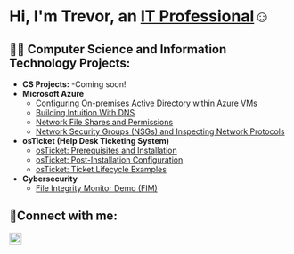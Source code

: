 <h1>Hi, I'm Trevor, an <a href="https://www.linkedin.com/in/trevorbrandt--/">IT Professional</a>☺</h1>

<h2>👨‍💻 Computer Science and Information Technology Projects:</h2>

- <b>CS Projects:</b>
  -Coming soon!
- <b>Microsoft Azure</b>
  - [Configuring On-premises Active Directory within Azure VMs](https://github.com/trevorbrandtcs/configure-ad)
  - [Building Intuition With DNS](https://github.com/TrevorBrandtcs/dns-intuition)
  - [Network File Shares and Permissions](https://github.com/TrevorBrandtcs/file-shares-and-permissions)
  - [Network Security Groups (NSGs) and Inspecting Network Protocols](https://github.com/trevorbrandtcs/azure-network-protocols)
- <b>osTicket (Help Desk Ticketing System)</b>
  - [osTicket: Prerequisites and Installation](https://github.com/trevorbrandtcs/osticket-prereqs)
  - [osTicket: Post-Installation Configuration](https://github.com/trevorbrandtcs/post-install-config)
  - [osTicket: Ticket Lifecycle Examples](https://github.com/trevorbrandtcs/ticket-lifecycle)
- <b>Cybersecurity</b>
  - [File Integrity Monitor Demo (FIM)](https://github.com/TrevorBrandtcs/fim-demo)



<h2>🤳Connect with me:</h2>

[<img align="left" alt="Josh | LinkedIn" width="22px" src="https://cdn.jsdelivr.net/npm/simple-icons@v3/icons/linkedin.svg" />][linkedin]


[linkedin]: https://www.linkedin.com/in/trevorbrandt--/
